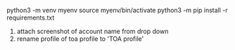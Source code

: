 python3 -m venv myenv
source myenv/bin/activate
python3 -m pip install -r requirements.txt

1. attach screenshot of account name from drop down
2. rename profile of toa profile to 'TOA profile'
